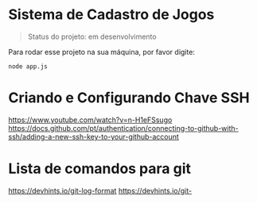 <h1>Sistema de Cadastro de Jogos</h1>

> Status do projeto: em desenvolvimento

Para rodar esse projeto na sua máquina, por favor digite:

```
node app.js
```

# Criando e Configurando Chave SSH

https://www.youtube.com/watch?v=n-H1eFSsugo
https://docs.github.com/pt/authentication/connecting-to-github-with-ssh/adding-a-new-ssh-key-to-your-github-account


# Lista de comandos para git

https://devhints.io/git-log-format
https://devhints.io/git-



